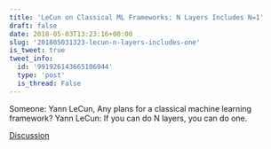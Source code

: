 ```yaml
---
title: 'LeCun on Classical ML Frameworks: N Layers Includes N=1'
draft: false
date: 2018-05-03T13:23:16+00:00
slug: '201805031323-lecun-n-layers-includes-one'
is_tweet: true
tweet_info:
  id: '991926143665106944'
  type: 'post'
  is_thread: False
---
```




Someone: Yann LeCun, Any plans for a classical machine learning framework? Yann LeCun: If you can do N layers, you can do one.

[Discussion](https://x.com/sytelus/status/991926143665106944)
